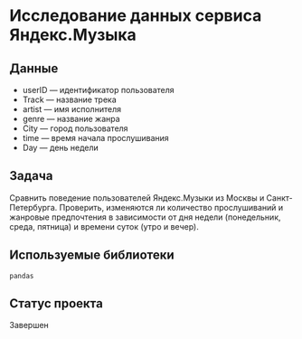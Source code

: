 # Исследование данных сервиса Яндекс.Музыка


## Данные

- userID — идентификатор пользователя
- Track — название трека
- artist — имя исполнителя
- genre — название жанра
- City — город пользователя
- time — время начала прослушивания
- Day — день недели

## Задача

Сравнить поведение пользователей Яндекс.Музыки из Москвы и Санкт-Петербурга. Проверить, изменяются ли количество прослушиваний и жанровые предпочтения в зависимости от дня недели (понедельник, среда, пятница) и времени суток (утро и вечер).

## Используемые библиотеки

`pandas`

## Статус проекта

Завершен
